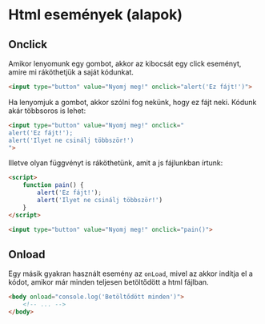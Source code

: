 # Html események (alapok)

## Onclick

Amikor lenyomunk egy gombot, akkor az kibocsát egy click eseményt, amire mi ráköthetjük a saját kódunkat.

```html
<input type="button" value="Nyomj meg!" onclick="alert('Ez fájt!')">
```

Ha lenyomjuk a gombot, akkor szólni fog nekünk, hogy ez fájt neki.
Kódunk akár többsoros is lehet:

```html
<input type="button" value="Nyomj meg!" onclick="
alert('Ez fájt!');
alert('Ilyet ne csinálj többször!')
">
```

Illetve olyan függvényt is ráköthetünk, amit a js fájlunkban írtunk:

```html
<script>
    function pain() {
        alert('Ez fájt!');
        alert('Ilyet ne csinálj többször!')
    }
</script>

<input type="button" value="Nyomj meg!" onclick="pain()">
```

## Onload

Egy másik gyakran használt esemény az `onLoad`, mivel az akkor indítja el a kódot, amikor már minden teljesen betöltődött a html fájlban.

```html
<body onload="console.log('Betöltődött minden')">
    <!-- ... -->
</body>
```